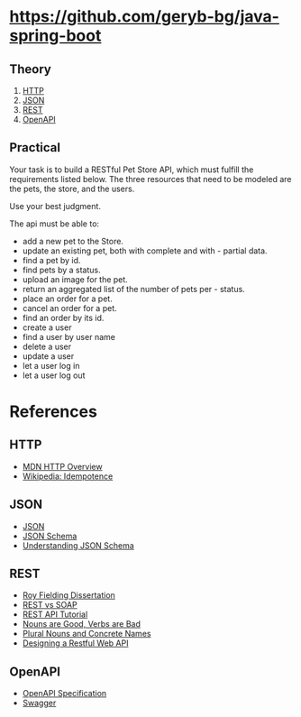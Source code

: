 # https://github.com/geryb-bg/java-spring-boot

## Theory

1. [HTTP](theory/1-http.md)
1. [JSON](theory/2-json.md)
1. [REST](theory/3-rest.md)
1. [OpenAPI](theory/4-open-api.md)

## Practical

Your task is to build a RESTful Pet Store API, which must fulfill the requirements listed below. The three resources that need to be modeled are the pets, the store, and the users.

Use your best judgment.

The api must be able to:

- add a new pet to the Store.
- update an existing pet, both with complete and with - partial data.
- find a pet by id.
- find pets by a status.
- upload an image for the pet.
- return an aggregated list of the number of pets per - status.
- place an order for a pet.
- cancel an order for a pet.
- find an order by its id.
- create a user
- find a user by user name
- delete a user
- update a user
- let a user log in
- let a user log out

# References

## HTTP

- [MDN HTTP Overview](https://developer.mozilla.org/en-US/docs/Web/HTTP/Overview)
- [Wikipedia: Idempotence](https://en.wikipedia.org/wiki/Idempotence)

## JSON

- [JSON](http://www.json.org/)
- [JSON Schema](http://json-schema.org/)
- [Understanding JSON Schema](https://spacetelescope.github.io/understanding-json-schema/)

## REST

- [Roy Fielding Dissertation](http://www.ics.uci.edu/~fielding/pubs/dissertation/top.htm)
- [REST vs SOAP](https://stormpath.com/blog/rest-vs-soap)
- [REST API Tutorial](https://github.com/tfredrich/RestApiTutorial.com)
- [Nouns are Good, Verbs are Bad](https://apigee.com/about/blog/technology/restful-api-design-nouns-are-good-verbs-are-bad)
- [Plural Nouns and Concrete Names](https://apigee.com/about/blog/technology/restful-api-design-plural-nouns-and-concrete-names)
- [Designing a Restful Web API](https://scotch.io/bar-talk/designing-a-restful-web-api)

## OpenAPI

- [OpenAPI Specification](https://github.com/OAI/OpenAPI-Specification)
- [Swagger](http://swagger.io/)